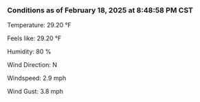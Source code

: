 ### Conditions as of February 18, 2025 at 8:48:58 PM CST 

Temperature: 29.20 &deg;F

Feels like: 29.20 &deg;F

Humidity: 80 %

Wind Direction: N

Windspeed: 2.9 mph

Wind Gust: 3.8 mph

